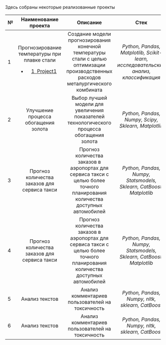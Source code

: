  Здесь собраны некоторые реализованные проекты

| № | Наименование проекта | Описание | Стек |
| :---         |     :---:      |     :---:      |          :---: |
| 1  | Прогнозирование температуры при плавке стали <ul class="toc-item"><li><span><a href="#Project1" data-toc-modified-id="Project1"><span class="toc-item-num">1&nbsp;&nbsp;</span>Project1</a></span>   | Создание модели прогнозирования конечной температуры стали с целью оптимизации производственных расходов металургического комбината | *Python, Pandas, Matplotlib, Scikit-learn, исследовательский анализ, классификация*   |
| 2  | Улучшение процесса обогащения золота | Выбор лучшей модели для увеличения показателей технологического процесса обогащения золота | *Python, Pandas, Numpy, Scipy, Sklearn, Matplotlib*|
| 3  | Прогноз количества заказов для сервиса такси | Прогноз количества заказов в аэропортах для сервиса такси с целью более точного планирования количества доступных автомобилей      | *Python, Pandas, Numpy, Statsmodels, Sklearn, CatBoost, Matplotlib*    |
| 4  | Прогноз количества заказов для сервиса такси | Прогноз количества заказов в аэропортах для сервиса такси с целью более точного планирования количества доступных автомобилей      | *Python, Pandas, Numpy, Statsmodels, Sklearn, CatBoost, Matplotlib*    |
| 5  | Анализ текстов | Анализ комментариев пользователей на токсичность      | *Python, Pandas, Numpy, nltk, sklearn, CatBoost*    |
| 6  | Анализ текстов | Анализ комментариев пользователей на токсичность      | *Python, Pandas, Numpy, nltk, sklearn, CatBoost*    |
